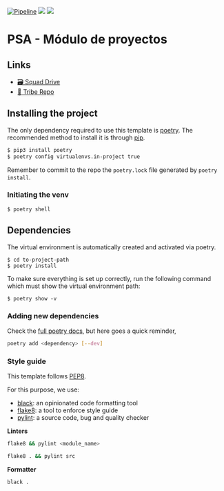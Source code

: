 [![Pipeline](https://github.com/NicolasEzequielZulaicaRivera/aninfo_squad_2_2022_1c/actions/workflows/pipeline.yml/badge.svg?branch=master)](https://github.com/NicolasEzequielZulaicaRivera/aninfo_squad_2_2022_1c/actions/workflows/pipeline.yml)
[![](https://img.shields.io/badge/python-3.9-blue.svg)](https://www.python.org/downloads/)
[![](https://img.shields.io/badge/docs-fastapi-blue.svg)](https://fastapi.tiangolo.com/)


# PSA - Módulo de proyectos

## Links

- [🗃️ Squad Drive](https://drive.google.com/drive/folders/1tgJLJsmCotfn_13ujyAJihNR38PKLGJT)
- [👥 Tribe Repo](https://github.com/NicolasEzequielZulaicaRivera/aninfo_tribu_1_2022_1c)

## Installing the project

The only dependency required to use this template is [poetry](https://python-poetry.org). The recommended method to install it is through [pip](https://pypi.org/project/pip/).

```bash
$ pip3 install poetry
$ poetry config virtualenvs.in-project true
```

Remember to commit to the repo the `poetry.lock` file generated by `poetry install`.

### Initiating the venv

```
$ poetry shell
```

## Dependencies

The virtual environment is automatically created and activated via poetry.

```
$ cd to-project-path
$ poetry install
```

To make sure everything is set up correctly, run the following command which must show the virtual environment path:

```
$ poetry show -v
```

### Adding new dependencies

Check the [full poetry docs](https://python-poetry.org/docs/cli/), but here goes a quick reminder,

```bash
poetry add <dependency> [--dev]
```

### Style guide

This template follows [PEP8](https://www.python.org/dev/peps/pep-0008/).

For this purpose, we use:

- [black](https://github.com/psf/black): an opinionated code formatting tool
- [flake8](https://github.com/PyCQA/flake8): a tool to enforce style guide
- [pylint](https://github.com/PyCQA/pylint): a source code, bug and quality checker

**Linters**

```bash
flake8 && pylint <module_name>
```

```bash
flake8 . && pylint src
```

**Formatter**

```bash
black .
```
